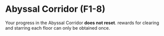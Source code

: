 # Abyssal Corridor \(F1-8\)

Your progress in the Abyssal Corridor **does not reset**. rewards for clearing and starring each floor can only be obtained once. 

